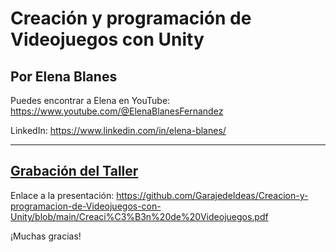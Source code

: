 # Creación y programación de Videojuegos con Unity

## Por Elena Blanes

Puedes encontrar a Elena en YouTube:
https://www.youtube.com/@ElenaBlanesFernandez

LinkedIn:
https://www.linkedin.com/in/elena-blanes/


---

## [Grabación del Taller](https://youtu.be/s-Vsk7PW8e8)

Enlace a la presentación:
https://github.com/GarajedeIdeas/Creacion-y-programacion-de-Videojuegos-con-Unity/blob/main/Creaci%C3%B3n%20de%20Videojuegos.pdf

¡Muchas gracias!
